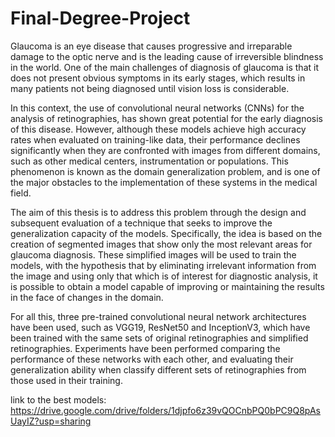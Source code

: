 # Final-Degree-Project
Glaucoma is an eye disease that causes progressive and irreparable damage to the optic nerve and is the leading cause of irreversible blindness in the world. One of the main challenges of diagnosis of glaucoma is that it does not present obvious symptoms in its early stages, which results in many patients not being diagnosed until vision loss is considerable.

In this context, the use of convolutional neural networks (CNNs) for the analysis of retinographies, has shown great potential for the early diagnosis of this disease. However, although these models achieve high accuracy rates when evaluated on training-like data, their performance declines significantly when they are confronted with images from different domains, such as other medical centers, instrumentation or populations. This phenomenon is known as the domain generalization problem, and is one of the major obstacles to the implementation of these systems in the medical field.

The aim of this thesis is to address this problem through the design and
subsequent evaluation of a technique that seeks to improve the generalization capacity of the models. Specifically, the idea is based on the creation of segmented images that show only the most relevant areas for glaucoma diagnosis. These simplified images will be used to train the models, with the hypothesis that by eliminating irrelevant information from the image and using only that which is of interest for diagnostic analysis, it is possible to obtain a model capable of improving or maintaining the results in the face of changes in the domain.

For all this, three pre-trained convolutional neural network architectures have been used, such as VGG19, ResNet50 and InceptionV3, which have been trained with the same sets of original retinographies and simplified retinographies. Experiments have been performed comparing the performance of these networks with each other, and evaluating their generalization ability when classify different sets of retinographies from those used in their training.


link to the best models: https://drive.google.com/drive/folders/1djpfo6z39vQOCnbPQ0bPC9Q8pAsUayIZ?usp=sharing
